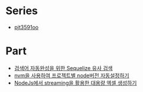 # Series
- [pjt3591oo](https://blog.naver.com/pjt3591oo)

# Part
- [검색어 자동완성을 위한 Sequelize 유사 검색](https://velog.io/@shitaikoto/Node.js-Sequelize-Op)
- [nvm을 사용하여 프로젝트별 node버전 자동설정하기](https://mishka.kr/38)
- [NodeJs에서 streaming을 활용한 대용량 엑셀 생성하기](https://kyungyeon.dev/posts/69/)
